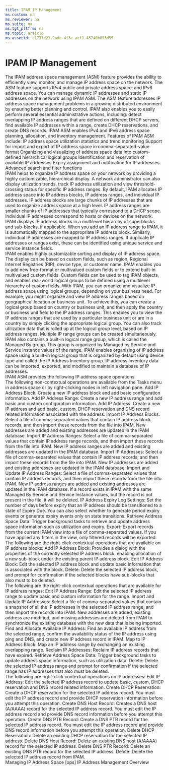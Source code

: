 ```yaml
---
title: IPAM IP Management
ms.custom: na
ms.reviewer: na
ms.suite: na
ms.tgt_pltfrm: na
ms.topic: article
ms.assetid: d1737e23-2ade-4f3e-acf1-45740b853d55
---
```

# IPAM IP Management
<?xml version="1.0" encoding="utf-8"?>
<developerConceptualDocument xmlns="http://ddue.schemas.microsoft.com/authoring/2003/5" xmlns:xlink="http://www.w3.org/1999/xlink" xmlns:xsi="http://www.w3.org/2001/XMLSchema-instance" xsi:schemaLocation="http://ddue.schemas.microsoft.com/authoring/2003/5 http://dduestorage.blob.core.windows.net/ddueschema/developer.xsd">
  <introduction>
    <para>The IPAM address space management (ASM) feature provides the ability to efficiently view, monitor, and manage IP address space on the network. The ASM feature supports IPv4 public and private address space, and IPv6 address space. You can manage dynamic IP addresses and static IP addresses on the network using IPAM ASM. </para>
    <para>The ASM feature addresses IP address space management problems in a growing distributed environment by ensuring better planning and control. IPAM also enables you to easily perform several essential administrative actions, including: detect overlapping IP address ranges that are defined on different DHCP servers, find available IP addresses within a range, create DHCP reservations, and create DNS records. IPAM ASM enables IPv4 and IPv6 address space planning, allocation, and inventory management.</para>
    <para>Features of IPAM ASM include:</para>
    <list class="bullet">
      <listItem>
        <para>IP address space utilization statistics and trend monitoring</para>
      </listItem>
      <listItem>
        <para>Support for import and export of IP address space in comma-separated-value format</para>
      </listItem>
      <listItem>
        <para>Organizing and visualizing of address space data into custom-defined hierarchical logical groups</para>
      </listItem>
      <listItem>
        <para>Identification and reservation of available IP addresses</para>
      </listItem>
      <listItem>
        <para>Expiry assignment and notification for IP addresses</para>
      </listItem>
      <listItem>
        <para>Advanced search and filter functions</para>
      </listItem>
    </list>
  </introduction>
  <section>
    <title>Organizing IP address space</title>
    <content>
      <para>IPAM helps to organize IP address space on your network by providing a highly customizable, hierarchical display. A network administrator can also display utilization trends, track IP address utilization and view threshold-crossing status for specific IP address ranges.</para>
      <para>By default, IPAM allocates IP address space into IP address blocks, IP address ranges, and individual IP addresses.</para>
      <para>IP address blocks are large chunks of IP addresses that are used to organize address space at a high level. IP address ranges are smaller chunks of IP addresses that typically correspond to a DHCP scope. Individual IP addresses correspond to hosts or devices on the network.</para>
      <para>IPAM displays IP address blocks in a multilevel hierarchy of superblocks and sub-blocks, if applicable. When you add an IP address range to IPAM, it is automatically mapped to the appropriate IP address block. Similarly, individual IP addresses are mapped to IP address ranges. If duplicate IP addresses or ranges exist, these can be identified using unique service and service instance fields.</para>
    </content>
    <sections>
      <section>
        <title>Customizing IP address space display</title>
        <content>
          <para>IPAM enables highly customizable sorting and display of IP address space. The display can be based on custom fields, such as region, Regional Internet Registries (RIR), device type, or customer name. IPAM enables you to add new free-format or multivalued custom fields or to extend built-in multivalued custom fields. Custom fields can be used to tag IPAM objects, and enables real-world logical groups to be defined using a multilevel hierarchy of custom fields. With IPAM, you can organize and visualize IP address space using logical groups, depending on your business need. For example, you might organize and view IP address ranges based on geographical location or business unit. To achieve this, you can create a logical group based on country or business unit, and then apply the country or business unit field to the IP address ranges. This enables you to view the IP address ranges that are used by a particular business unit or are in a country by simply clicking the appropriate logical group. </para>
          <para>You can also track utilization data that is rolled up at the logical group level, based on IP address ranges. Multiple IP range groups can be created simultaneously. IPAM also contains a built-in logical range group, which is called the Managed By group. This group is organized by Managed by Service and Service Instance values of the range.</para>
          <para>IPAM enables organizing of IP address space using a built-in logical group that is organized by default using device type and called the IP Address Inventory group. IP address inventory data can be imported, exported, and modified to maintain a database of IP addresses.</para>
        </content>
      </section>
      <section>
        <title>Address space operations</title>
        <content>
          <para>IPAM ASM provides the following IP address space operations.</para>
        </content>
        <sections>
          <section>
            <title>Non-contextual operations</title>
            <content>
              <para>The following non-contextual operations are available from the Tasks menu in address space or by right-clicking nodes in left navigation pane.</para>
              <list class="bullet">
                <listItem>
                  <para>
                    <embeddedLabel>Add IP Address Block</embeddedLabel>: Create a new IP address block and add basic configuration information.</para>
                </listItem>
                <listItem>
                  <para>
                    <embeddedLabel>Add IP Address Range</embeddedLabel>: Create a new IP address range and add basic and custom configuration information.</para>
                </listItem>
                <listItem>
                  <para>
                    <embeddedLabel>Add IP Address</embeddedLabel>: Create a new IP address and add basic, custom, DHCP reservation and DNS record related information associated with the address.</para>
                </listItem>
                <listItem>
                  <para>
                    <embeddedLabel>Import IP Address Blocks</embeddedLabel>: Select a file of comma-separated values that contain IP address block records, and then import these records from the file into IPAM. New addresses are added and existing addresses are updated in the IPAM database.</para>
                </listItem>
                <listItem>
                  <para>
                    <embeddedLabel>Import IP Address Ranges</embeddedLabel>: Select a file of comma-separated values that contain IP address range records, and then import these records from the file into IPAM. New IP address ranges are added and existing addresses are updated in the IPAM database.</para>
                </listItem>
                <listItem>
                  <para>
                    <embeddedLabel>Import IP Addresses</embeddedLabel>: Select a file of comma-separated values that contain IP address records, and then import these records from the file into IPAM. New IP addresses are added and existing addresses are updated in the IPAM database.</para>
                </listItem>
                <listItem>
                  <para>
                    <embeddedLabel>Import and Update IP Address Ranges</embeddedLabel>: Select a file of comma-separated values that contain IP address records, and then import these records from the file into IPAM. New IP address ranges are added and existing addresses are updated in the IPAM database. If a record exists in IPAM with the same Managed By Service and Service Instance values, but the record is not present in the file, it will be deleted.</para>
                </listItem>
                <listItem>
                  <para>
                    <embeddedLabel>IP Address Expiry Log Settings</embeddedLabel>: Set the number of days before expiry that an IP address should be transitioned to a state of Expiry Due. You can also select whether to generate period expiry events or generate expiry events only on state transitions.</para>
                </listItem>
                <listItem>
                  <para>
                    <embeddedLabel>Retrieve Address Space Data</embeddedLabel>: Trigger background tasks to retrieve and update address space information such as utilization and expiry.</para>
                </listItem>
                <listItem>
                  <para>
                    <embeddedLabel>Export</embeddedLabel>: Export records from the current IPAM view into a file of comma-separated values. If you have applied any filters in the view, only filtered records will be exported.</para>
                </listItem>
              </list>
            </content>
          </section>
          <section>
            <title>IP address block operations</title>
            <content>
              <para>The following are the right-click contextual operations that are available on IP address blocks:</para>
              <list class="bullet">
                <listItem>
                  <para>
                    <embeddedLabel>Add IP Address Block</embeddedLabel>: Provides a dialog with the properties of the currently selected IP address block, enabling allocation of a new sub-block under the existing parent IP address block.</para>
                </listItem>
                <listItem>
                  <para>
                    <embeddedLabel>Edit IP Address Block</embeddedLabel>: Edit the selected IP address block and update basic information that is associated with the block.</para>
                </listItem>
                <listItem>
                  <para>
                    <embeddedLabel>Delete</embeddedLabel>: Delete the selected IP address block, and prompt for confirmation if the selected blocks have sub-blocks that also must to be deleted.</para>
                </listItem>
              </list>
            </content>
          </section>
          <section>
            <title>IP address range operations</title>
            <content>
              <para>The following are the right-click contextual operations that are available for IP address ranges:</para>
              <list class="bullet">
                <listItem>
                  <para>
                    <embeddedLabel>Edit IP Address Range</embeddedLabel>: Edit the selected IP address range to update basic and custom information for the range.</para>
                </listItem>
                <listItem>
                  <para>
                    <embeddedLabel>Import and Update IP Addresses</embeddedLabel>: Select a file of comma-separated values that contain a snapshot of all the IP addresses in the selected IP address range, and then import the records into IPAM. New addresses are added, existing address are modified, and missing addresses are deleted from IPAM to synchronize the existing database with the new data that is being imported.</para>
                </listItem>
                <listItem>
                  <para>
                    <embeddedLabel>Find and Allocate Available IP Address</embeddedLabel>: Find an available IP address from the selected range, confirm the availability status of the IP address using ping and DNS, and create new IP address record in IPAM.</para>
                </listItem>
                <listItem>
                  <para>
                    <embeddedLabel>Map to IP Address Block</embeddedLabel>: Map an IP address range by exchanging an existing overlapping range.</para>
                </listItem>
                <listItem>
                  <para>
                    <embeddedLabel>Reclaim IP Addresses</embeddedLabel>: Reclaim IP address records that have expired.</para>
                </listItem>
                <listItem>
                  <para>
                    <embeddedLabel>Retrieve Address Space Data</embeddedLabel>: Trigger background tasks to update address space information, such as utilization data.</para>
                </listItem>
                <listItem>
                  <para>
                    <embeddedLabel>Delete</embeddedLabel>: Delete the selected IP address range and prompt for confirmation if the selected range has IP addresses that also must be deleted.</para>
                </listItem>
              </list>
            </content>
          </section>
          <section>
            <title>IP address operations</title>
            <content>
              <para>The following are right-click contextual operations on IP addresses:</para>
              <list class="bullet">
                <listItem>
                  <para>
                    <embeddedLabel>Edit IP Address</embeddedLabel>: Edit the selected IP address record to update basic, custom, DHCP reservation and DNS record related information.</para>
                </listItem>
                <listItem>
                  <para>
                    <embeddedLabel>Create DHCP Reservation</embeddedLabel>: Create a DHCP reservation for the selected IP address record. You must edit the IP address record and provide DHCP reservation information before you attempt this operation.</para>
                </listItem>
                <listItem>
                  <para>
                    <embeddedLabel>Create DNS Host Record</embeddedLabel>: Creates a DNS host (A/AAAA) record for the selected IP address record. You must edit the IP address record and provide DNS record information before you attempt this operation.</para>
                </listItem>
                <listItem>
                  <para>
                    <embeddedLabel>Create DNS PTR Record</embeddedLabel>: Create a DNS PTR record for the selected IP address record. You must edit the IP address record and provide DNS record information before you attempt this operation.</para>
                </listItem>
                <listItem>
                  <para>
                    <embeddedLabel>Delete DHCP Reservation</embeddedLabel>: Delete an existing DHCP reservation for the selected IP address.</para>
                </listItem>
                <listItem>
                  <para>
                    <embeddedLabel>Delete DNS Host Record</embeddedLabel>: Delete an existing DNS host (A/AAAA) record for the selected IP address.</para>
                </listItem>
                <listItem>
                  <para>
                    <embeddedLabel>Delete DNS PTR Record</embeddedLabel>: Delete an existing DNS PTR record for the selected IP address.</para>
                </listItem>
                <listItem>
                  <para>
                    <embeddedLabel>Delete</embeddedLabel>: Delete the selected IP address record from IPAM.</para>
                </listItem>
              </list>
            </content>
          </section>
        </sections>
      </section>
    </sections>
  </section>
  <section>
    <title>See also</title>
    <content>
      <para>
        <legacyLink xlink:href="0944b8c9-09b6-47a6-9a67-87c4e816a3fc">Managing IP Address Space [ops]</legacyLink>
      </para>
      <para>
        <legacyLink xlink:href="9035778c-7ab3-42d0-8540-45a163c1d46b">IP Address Management Overview</legacyLink>
      </para>
    </content>
  </section>
  <relatedTopics />
</developerConceptualDocument>

